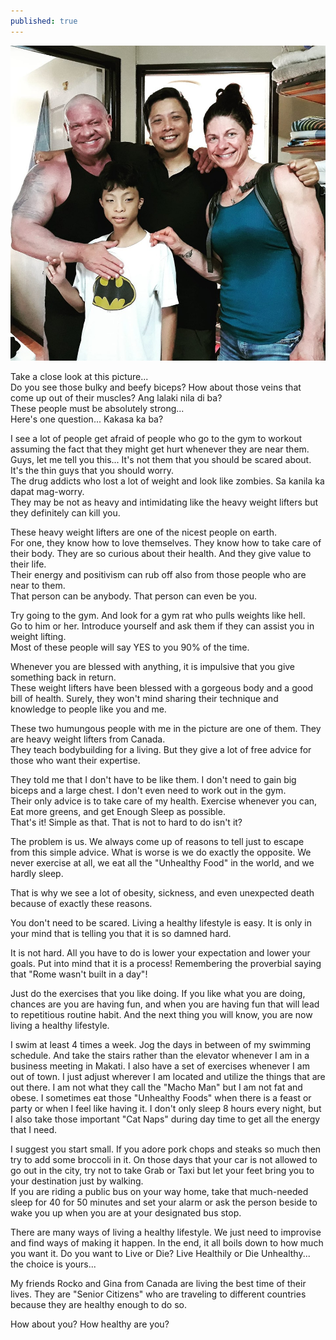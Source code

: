 ```yaml
---
published: true
---
```

![Workout](/images/Buff.jpg)

Take a close look at this picture...   
Do you see those bulky and beefy biceps?  How about those veins that come up out of their muscles? Ang lalaki nila di ba?   
These people must be absolutely strong...   
Here's one question... Kakasa ka ba?

I see a lot of people get afraid of people who go to the gym to workout assuming the fact that they might get hurt whenever they are near them.   
Guys, let me tell you this... It's not them that you should be scared about. It's the thin guys that you should worry.   
The drug addicts who lost a lot of weight and look like zombies. Sa kanila ka dapat mag-worry.   
They may be not as heavy and intimidating like the heavy weight lifters but they definitely can kill you.

These heavy weight lifters are one of the nicest people on earth.   
For one, they know how to love themselves. They know how to take care of their body. They are so curious about their health. And they give value to their life.   
Their energy and positivism can rub off also from those people who are near to them.   
That person can be anybody. That person can even be you.

Try going to the gym. And look for a gym rat who pulls weights like hell.   
Go to him or her. Introduce yourself and ask them if they can assist you in weight lifting.   
Most of these people will say YES to you 90% of the time.

Whenever you are blessed with anything, it is impulsive that you give something back in return.   
These weight lifters have been blessed with a gorgeous body and a good bill of health. 
Surely, they won't mind sharing their technique and knowledge to people like you and me.

These two humungous people with me in the picture are one of them. 
They are heavy weight lifters from Canada.   
They teach bodybuilding for a living. But they give a lot of free advice for those who want their expertise.

They told me that I don't have to be like them. I don't need to gain big biceps and a large chest. I don't even need to work out in the gym.   
Their only advice is to take care of my health. Exercise whenever you can, Eat more greens, and get Enough Sleep as possible.   
That's it! Simple as that. That is not to hard to do isn't it?

The problem is us. We always come up of reasons to tell just to escape from this simple advice. What is worse is we do exactly the opposite.
We never exercise at all, we eat all the "Unhealthy Food" in the world, and we hardly sleep.

That is why we see a lot of obesity, sickness, and even unexpected death because of exactly these reasons. 

You don't need to be scared. Living a healthy lifestyle is easy. It is only in your mind that is telling you that it is so damned hard.

It is not hard. All you have to do is lower your expectation and lower your goals. Put into mind that it is a process!
Remembering the proverbial saying that "Rome wasn't built in a day"! 

Just do the exercises that you like doing. If you like what you are doing, chances are you are having fun, and when you are having fun that will lead to repetitious routine habit. And the next thing you will know, you are now living a healthy lifestyle.

I swim at least 4 times a week. Jog the days in between of my swimming schedule. And take the stairs rather than the elevator whenever I am in a business meeting in Makati.
I also have a set of exercises whenever I am out of town.
I just adjust wherever I am located and utilize the things that are out there.
I am not what they call the "Macho Man" but I am not fat and obese. I sometimes eat those "Unhealthy Foods" when there is a feast or party or when I feel like having it. 
I don't only sleep 8 hours every night, but I also take those important "Cat Naps" during day time to get all the energy that I need.

I suggest you start small. If you adore pork chops and steaks so much then try to add some broccoli in it. 
On those days that your car is not allowed to go out in the city, try not to take Grab or Taxi but let your feet bring you to your destination just by walking.  
If you are riding a public bus on your way home, take that much-needed sleep for 40 for 50 minutes and set your alarm or ask the person beside to wake you up when you are at your designated bus stop. 

There are many ways of living a healthy lifestyle. We just need to improvise and find ways of making it happen.
In the end, it all boils down to how much you want it.
Do you want to Live or Die? Live Healthily or Die Unhealthy... the choice is yours...

My friends Rocko and Gina from Canada are living the best time of their lives. They are "Senior Citizens" who are traveling to different countries because they are healthy enough to do so.

How about you? How healthy are you? 



